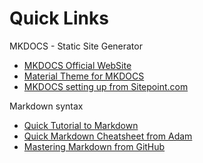 # Quick Links

MKDOCS - Static Site Generator

* [MKDOCS Official WebSite](http://www.mkdocs.org/)   
* [Material Theme for MKDOCS](https://squidfunk.github.io/mkdocs-material/)  
* [MKDOCS setting up from Sitepoint.com](https://www.sitepoint.com/building-product-documentation-mkdocs/)

Markdown syntax

* [Quick Tutorial to Markdown](http://commonmark.org/help/tutorial/index.html)  
* [Quick Markdown Cheatsheet from Adam](https://github.com/adam-p/markdown-here/wiki/Markdown-Cheatsheet)   
* [Mastering Markdown from GitHub](https://guides.github.com/features/mastering-markdown/)
